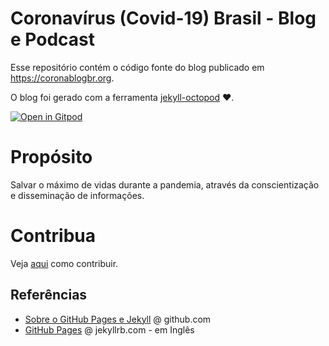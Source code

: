 # Coronavírus (Covid-19) Brasil - Blog e Podcast

Esse repositório contém o código fonte do blog publicado em https://coronablogbr.org.

O blog foi gerado com a ferramenta [jekyll-octopod](https://jekyll-octopod.github.io/) :heart:.

[![Open in Gitpod](https://gitpod.io/button/open-in-gitpod.svg)](https://gitpod.io/#https://github.com/coronablogbr/blog-source)

# Propósito

Salvar o máximo de vidas durante a pandemia, através da conscientização e disseminação de informações.

# Contribua

Veja [aqui](pages/contribua.md) como contribuir.

## Referências

- [Sobre o GitHub Pages e Jekyll](https://help.github.com/pt/github/working-with-github-pages/about-github-pages-and-jekyll) @ github.com
- [GitHub Pages](https://jekyllrb.com/docs/github-pages/) @ jekyllrb.com - em Inglês
